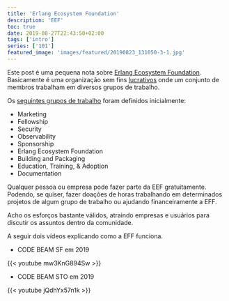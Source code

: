```yaml
---
title: 'Erlang Ecosystem Foundation'
description: 'EEF'
toc: true
date: 2019-08-27T22:43:50+02:00
tags: ['intro']
series: ['101']
featured_image: 'images/featured/20190823_131050-3-1.jpg'
---
```


Este post é uma pequena nota sobre
[Erlang Ecosystem Foundation](https://erlef.org). Basicamente é uma organização
sem fins [lucrativos](https://erlef.org/bylaws/) onde um conjunto de membros
trabalham em diversos grupos de trabalho.

Os [seguintes grupos de trabalho](https://erlef.org/wg/) foram definidos
inicialmente:

- Marketing
- Fellowship
- Security
- Observability
- Sponsorship
- Erlang Ecosystem Foundation
- Building and Packaging
- Education, Training, & Adoption
- Documentation

Qualquer pessoa ou empresa pode fazer parte da EEF gratuitamente. Podendo, se
quiser, fazer doações de horas trabalhando em determinados projetos de algum
grupo de trabalho ou ajudando financeiramente a EFF.

Acho os esforços bastante válidos, atraindo empresas e usuários para discutir os
assuntos dentro da comunidade.

A seguir dois vídeos explicando como a EFF funciona.

- CODE BEAM SF em 2019

{{< youtube mw3KnG894Sw >}}

- CODE BEAM STO em 2019

{{< youtube jQdhYx57n1k >}}
